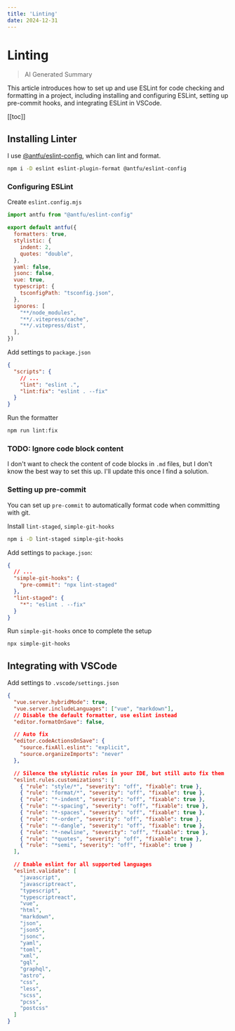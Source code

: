 ```yaml
---
title: 'Linting'
date: 2024-12-31
---
```


# Linting

> AI Generated Summary

<!-- excerpt -->

This article introduces how to set up and use ESLint for code checking and formatting in a project, including installing and configuring ESLint, setting up pre-commit hooks, and integrating ESLint in VSCode.

<!-- excerpt -->

[[toc]]

## Installing Linter

I use [@antfu/eslint-config](https://github.com/antfu/eslint-config), which can lint and format.

```bash
npm i -D eslint eslint-plugin-format @antfu/eslint-config
```

### Configuring ESLint

Create `eslint.config.mjs`

```javascript
import antfu from "@antfu/eslint-config"

export default antfu({
  formatters: true,
  stylistic: {
    indent: 2,
    quotes: "double",
  },
  yaml: false,
  jsonc: false,
  vue: true,
  typescript: {
    tsconfigPath: "tsconfig.json",
  },
  ignores: [
    "**/node_modules",
    "**/.vitepress/cache",
    "**/.vitepress/dist",
  ],
})
```

Add settings to `package.json`

```json
{
  "scripts": {
    // ...
    "lint": "eslint .",
    "lint:fix": "eslint . --fix"
  }
}
```

Run the formatter

```bash
npm run lint:fix
```

### TODO: Ignore code block content

I don't want to check the content of code blocks in `.md` files, but I don't know the best way to set this up. I'll update this once I find a solution.

### Setting up pre-commit

You can set up `pre-commit` to automatically format code when committing with git.

Install `lint-staged`, `simple-git-hooks`

```bash
npm i -D lint-staged simple-git-hooks
```

Add settings to `package.json`:

```json
{
  // ...
  "simple-git-hooks": {
    "pre-commit": "npx lint-staged"
  },
  "lint-staged": {
    "*": "eslint . --fix"
  }
}
```

Run `simple-git-hooks` once to complete the setup

```bash
npx simple-git-hooks
```

## Integrating with VSCode

Add settings to `.vscode/settings.json`

```json
{
  "vue.server.hybridMode": true,
  "vue.server.includeLanguages": ["vue", "markdown"],
  // Disable the default formatter, use eslint instead
  "editor.formatOnSave": false,

  // Auto fix
  "editor.codeActionsOnSave": {
    "source.fixAll.eslint": "explicit",
    "source.organizeImports": "never"
  },

  // Silence the stylistic rules in your IDE, but still auto fix them
  "eslint.rules.customizations": [
    { "rule": "style/*", "severity": "off", "fixable": true },
    { "rule": "format/*", "severity": "off", "fixable": true },
    { "rule": "*-indent", "severity": "off", "fixable": true },
    { "rule": "*-spacing", "severity": "off", "fixable": true },
    { "rule": "*-spaces", "severity": "off", "fixable": true },
    { "rule": "*-order", "severity": "off", "fixable": true },
    { "rule": "*-dangle", "severity": "off", "fixable": true },
    { "rule": "*-newline", "severity": "off", "fixable": true },
    { "rule": "*quotes", "severity": "off", "fixable": true },
    { "rule": "*semi", "severity": "off", "fixable": true }
  ],

  // Enable eslint for all supported languages
  "eslint.validate": [
    "javascript",
    "javascriptreact",
    "typescript",
    "typescriptreact",
    "vue",
    "html",
    "markdown",
    "json",
    "json5",
    "jsonc",
    "yaml",
    "toml",
    "xml",
    "gql",
    "graphql",
    "astro",
    "css",
    "less",
    "scss",
    "pcss",
    "postcss"
  ]
}
```
